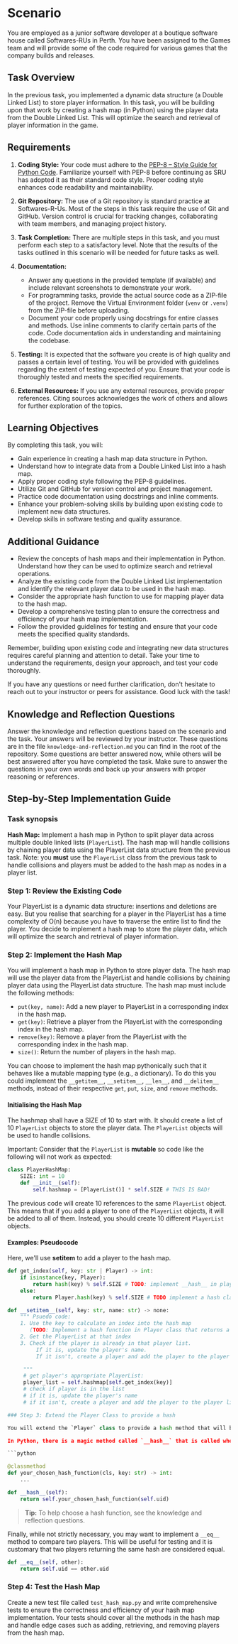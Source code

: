 # Scenario

You are employed as a junior software developer at a boutique software house called Softwares-RUs in Perth. You have been assigned to the Games team and will provide some of the code required for various games that the company builds and releases.

## Task Overview

In the previous task, you implemented a dynamic data structure (a Double Linked List) to store player information. In this task, you will be building upon that work by creating a hash map (in Python) using the player data from the Double Linked List. This will optimize the search and retrieval of player information in the game.

## Requirements

1. **Coding Style:** Your code must adhere to the [PEP-8 – Style Guide for Python Code](https://www.python.org/dev/peps/pep-0008/). Familiarize yourself with PEP-8 before continuing as SRU has adopted it as their standard code style. Proper coding style enhances code readability and maintainability.

2. **Git Repository:** The use of a Git repository is standard practice at Softwares-R-Us. Most of the steps in this task require the use of Git and GitHub. Version control is crucial for tracking changes, collaborating with team members, and managing project history.

3. **Task Completion:** There are multiple steps in this task, and you must perform each step to a satisfactory level. Note that the results of the tasks outlined in this scenario will be needed for future tasks as well.

4. **Documentation:**

   - Answer any questions in the provided template (if available) and include relevant screenshots to demonstrate your work.
   - For programming tasks, provide the actual source code as a ZIP-file of the project. Remove the Virtual Environment folder (`venv` or `.venv`) from the ZIP-file before uploading.
   - Document your code properly using docstrings for entire classes and methods. Use inline comments to clarify certain parts of the code. Code documentation aids in understanding and maintaining the codebase.

5. **Testing:** It is expected that the software you create is of high quality and passes a certain level of testing. You will be provided with guidelines regarding the extent of testing expected of you. Ensure that your code is thoroughly tested and meets the specified requirements.

6. **External Resources:** If you use any external resources, provide proper references. Citing sources acknowledges the work of others and allows for further exploration of the topics.

## Learning Objectives

By completing this task, you will:

- Gain experience in creating a hash map data structure in Python.
- Understand how to integrate data from a Double Linked List into a hash map.
- Apply proper coding style following the PEP-8 guidelines.
- Utilize Git and GitHub for version control and project management.
- Practice code documentation using docstrings and inline comments.
- Enhance your problem-solving skills by building upon existing code to implement new data structures.
- Develop skills in software testing and quality assurance.

## Additional Guidance

- Review the concepts of hash maps and their implementation in Python. Understand how they can be used to optimize search and retrieval operations.
- Analyze the existing code from the Double Linked List implementation and identify the relevant player data to be used in the hash map.
- Consider the appropriate hash function to use for mapping player data to the hash map.
- Develop a comprehensive testing plan to ensure the correctness and efficiency of your hash map implementation.
- Follow the provided guidelines for testing and ensure that your code meets the specified quality standards.

Remember, building upon existing code and integrating new data structures requires careful planning and attention to detail. Take your time to understand the requirements, design your approach, and test your code thoroughly.

If you have any questions or need further clarification, don't hesitate to reach out to your instructor or peers for assistance. Good luck with the task!

## Knowledge and Reflection Questions

Answer the knowledge and reflection questions based on the scenario and the task. Your answers will be reviewed by your instructor. These questions are in the file `knowledge-and-reflection.md` you can find in the root of the repository. Some questions are better answered now, while others will be best answered after you have completed the task. Make sure to answer the questions in your own words and back up your answers with proper reasoning or references.

## Step-by-Step Implementation Guide

### Task synopsis

**Hash Map:** Implement a hash map in Python to split player data across multiple double linked lists (`PlayerList`). The hash map will handle collisions by chaining player data using the PlayerList data structure from the previous task.
Note: you **must** use the `PlayerList` class from the previous task to handle collisions and players must be added to the hash map as nodes in a player list.

### Step 1: Review the Existing Code

Your PlayerList is a dynamic data structure: insertions and deletions are easy. But you realise that searching for a player in the PlayerList has a time complexity of O(n) because you have to traverse the entire list to find the player. You decide to implement a hash map to store the player data, which will optimize the search and retrieval of player information.

### Step 2: Implement the Hash Map

You will implement a hash map in Python to store player data. The hash map will use the player data from the PlayerList and handle collisions by chaining player data using the PlayerList data structure. The hash map must include the following methods:

- `put(key, name)`: Add a new player to PlayerList in a corresponding index in the hash map.
- `get(key)`: Retrieve a player from the PlayerList with the corresponding index in the hash map.
- `remove(key)`: Remove a player from the PlayerList with the corresponding index in the hash map.
- `size()`: Return the number of players in the hash map.

You can choose to implement the hash map pythonically such that it behaves like a mutable mapping type (e.g., a dictionary). To do this you could implement the `__getitem__`, `__setitem__`, `__len__`, and `__delitem__` methods, instead of their respective `get`, `put`, `size`, and `remove` methods.

#### Initialising the Hash Map

The hashmap shall have a SIZE of 10 to start with. It should create a list of 10 `PlayerList` objects to store the player data. The `PlayerList` objects will be used to handle collisions.

Important: Consider that the `PlayerList` is **mutable** so code like the following will not work as expected:

```python
class PlayerHashMap:
    SIZE: int = 10
    def __init__(self):
        self.hashmap = [PlayerList()] * self.SIZE # THIS IS BAD!
```

The previous code will create 10 references to the same `PlayerList` object. This means that if you add a player to one of the `PlayerList` objects, it will be added to all of them. Instead, you should create 10 different `PlayerList` objects.

#### Examples: Pseudocode

Here, we'll use **setitem** to add a player to the hash map.

```python
def get_index(self, key: str | Player) -> int:
    if isinstance(key, Player):
        return hash(key) % self.SIZE # TODO: implement __hash__ in player
    else:
        return Player.hash(key) % self.SIZE # TODO implement a hash class method in Player

def __setitem__(self, key: str, name: str) -> none:
    """ Psuedo code:
    1. Use the key to calculate an index into the hash map
       (TODO: Implement a hash function in Player class that returns a player hash and then modulate it by the size of the hashmap)
    2. Get the PlayerList at that index
    3. Check if the player is already in that player list.
         If it is, update the player's name.
         If it isn't, create a player and add the player to the player list.

     """
     # get player's appropriate PlayerList:
     player_list = self.hashmap[self.get_index(key)]
     # check if player is in the list
     # if it is, update the player's name
     # if it isn't, create a player and add the player to the player list


```

````python
### Step 3: Extend the Player Class to provide a hash

You will extend the `Player` class to provide a hash method that will be used to calculate the index in the hash map where the player will be stored. The hash method should return an integer that will be used as the index in the hash map. The integer should be calculated using the player's key (uid) and return an int between 0-255.

In Python, there is a magic method called `__hash__` that is called when the hash() function is called on an object. You can override this method to provide a custom hash for your object.

```python

@classmethod
def your_chosen_hash_function(cls, key: str) -> int:
    ...

def __hash__(self):
    return self.your_chosen_hash_function(self.uid)

````

> **Tip:** To help choose a hash function, see the knowledge and reflection questions.

Finally, while not strictly necessary, you may want to implement a `__eq__` method to compare two players. This will be useful for testing and it is customary that two players returning the same hash are considered equal.

```python
def __eq__(self, other):
    return self.uid == other.uid
```

### Step 4: Test the Hash Map

Create a new test file called `test_hash_map.py` and write comprehensive tests to ensure the correctness and efficiency of your hash map implementation. Your tests should cover all the methods in the hash map and handle edge cases such as adding, retrieving, and removing players from the hash map.
